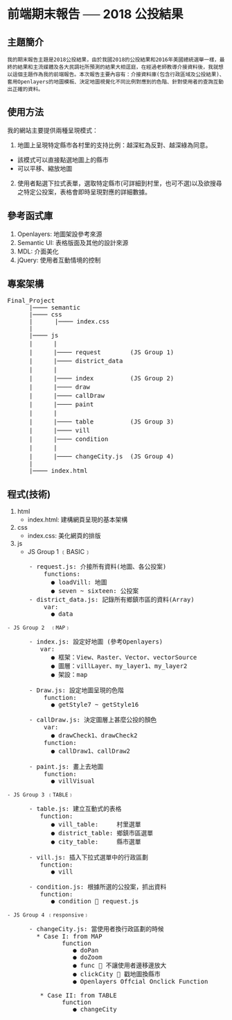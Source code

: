 # 前端期末報告 ── 2018 公投結果

## 主題簡介
    我的期末報告主題是2018公投結果，由於我國2018的公投結果和2016年美國總統選舉一樣，最終的結果和主流媒體及各大民調社所預測的結果大相逕庭，在經過老師教導介接資料後，我就想以這個主題作為我的前端報告。本次報告主要內容有：介接資料庫(包含行政區域及公投結果)、套用Openlayers的地圖模板、決定地圖視覺化不同比例對應到的色階、針對使用者的查詢互動出正確的資料。

## 使用方法
我的網站主要提供兩種呈現模式：   
 1. 地圖上呈現特定縣市各村里的支持比例：越深紅為反對、越深綠為同意。   
  * 該模式可以直接點選地圖上的縣市
  * 可以平移、縮放地圖
 2. 使用者點選下拉式表單，選取特定縣市(可詳細到村里，也可不選)以及欲搜尋之特定公投案，表格會即時呈現對應的詳細數據。

## 參考函式庫
 1. Openlayers:  地圖架設參考來源
 2. Semantic UI: 表格版面及其他的設計來源
 3. MDL:         介面美化
 4. jQuery:      使用者互動情境的控制

## 專案架構   
<pre>
Final_Project   
      |──── semantic    
      |──── css   
      |      |──── index.css    
      |   
      |──── js    
      |   　 |
      |   　 |──── request        (JS Group 1)
      |   　 |──── district_data   
      |   　 |
      |   　 |──── index          (JS Group 2)
      |   　 |──── draw    
      |   　 |──── callDraw    
      |   　 |──── paint   
      |   　 |
      |   　 |──── table          (JS Group 3)
      |   　 |──── vill    
      |   　 |──── condition   
      |   　 |   
      |   　 |──── changeCity.js  (JS Group 4) 
      |   
      |──── index.html    
</pre>

## 程式(技術)
 1. html
    - index.html: 建構網頁呈現的基本架構
 2. css
    - index.css:  美化網頁的排版
 3. js
    - JS Group 1 ﹝BASIC﹞
<pre>
      - request.js: 介接所有資料(地圖、各公投案)
          functions:
            ● loadVill: 地圖
            ● seven ~ sixteen: 公投案
      - district_data.js: 記錄所有鄉鎮市區的資料(Array)
          var:
            ● data
</pre>

    - JS Group 2  ﹝MAP﹞

<pre>
      - index.js: 設定好地圖 (參考Openlayers)
         var:
            ● 框架：View、Raster、Vector、vectorSource
            ● 圖層：villLayer、my_layer1、my_layer2
            ● 架設：map

      - Draw.js: 設定地圖呈現的色階
          function:
            ● getStyle7 ~ getStyle16

      - callDraw.js: 決定圖層上甚麼公投的顏色
          var:
            ● drawCheck1、drawCheck2
          function:
            ● callDraw1、callDraw2
      
      - paint.js: 畫上去地圖
          function:
            ● villVisual
</pre>  

    - JS Group 3 ﹝TABLE﹞
    
<pre>
      - table.js: 建立互動式的表格
         function:
            ● vill_table:     村里選單
            ● district_table: 鄉鎮市區選單
            ● city_table:     縣市選單
            
      - vill.js: 插入下拉式選單中的行政區劃 
         function:
            ● vill 

      - condition.js: 根據所選的公投案，抓出資料 
         function:
            ● condition  request.js
</pre>

    - JS Group 4 ﹝responsive﹞
    
<pre>
      - changeCity.js: 當使用者換行政區劃的時候
        * Case I: from MAP
               function
                  ● doPan
                  ● doZoom
                  ● func  不讓使用者邊移邊放大
                  ● clickCity  戳地圖換縣市
                  ● Openlayers Offcial Onclick Function 
                  
         * Case II: from TABLE
               function
                  ● changeCity
</pre>

